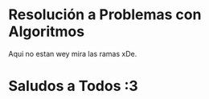 # Resolución a Problemas con Algoritmos

Aqui no estan wey mira las ramas xDe.

# Saludos a Todos :3
